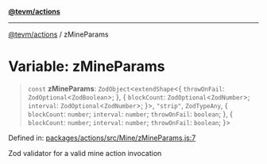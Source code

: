 [**@tevm/actions**](../README.md)

***

[@tevm/actions](../globals.md) / zMineParams

# Variable: zMineParams

> `const` **zMineParams**: `ZodObject`\<`extendShape`\<\{ `throwOnFail`: `ZodOptional`\<`ZodBoolean`\>; \}, \{ `blockCount`: `ZodOptional`\<`ZodNumber`\>; `interval`: `ZodOptional`\<`ZodNumber`\>; \}\>, `"strip"`, `ZodTypeAny`, \{ `blockCount`: `number`; `interval`: `number`; `throwOnFail`: `boolean`; \}, \{ `blockCount`: `number`; `interval`: `number`; `throwOnFail`: `boolean`; \}\>

Defined in: [packages/actions/src/Mine/zMineParams.js:7](https://github.com/evmts/tevm-monorepo/blob/main/packages/actions/src/Mine/zMineParams.js#L7)

Zod validator for a valid mine action invocation
